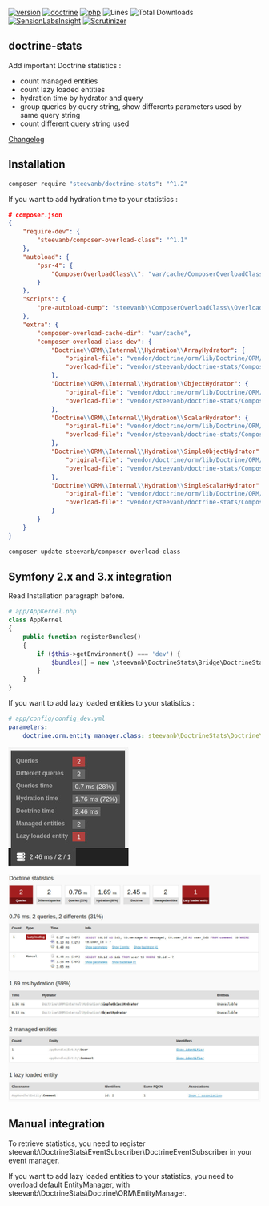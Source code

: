 [![version](https://img.shields.io/badge/version-1.2.0-green.svg)](https://github.com/steevanb/doctrine-stats/tree/1.2.0)
[![doctrine](https://img.shields.io/badge/doctrine/orm-^2.4.8-blue.svg)](http://www.doctrine-project.org)
[![php](https://img.shields.io/badge/php-^5.4.6%20||%20^7.0-blue.svg)](http://www.php.net)
![Lines](https://img.shields.io/badge/code%20lines-2331-green.svg)
![Total Downloads](https://poser.pugx.org/steevanb/doctrine-stats/downloads)
[![SensionLabsInsight](https://img.shields.io/badge/SensionLabsInsight-platinum-brightgreen.svg)](https://insight.sensiolabs.com/projects/884a7b62-bb7a-41dc-8198-6d2bb0694795/analyses/10)
[![Scrutinizer](https://scrutinizer-ci.com/g/steevanb/doctrine-stats/badges/quality-score.png?b=master)](https://scrutinizer-ci.com/g/steevanb/doctrine-stats/)

doctrine-stats
--------------

Add important Doctrine statistics :
* count managed entities
* count lazy loaded entities
* hydration time by hydrator and query
* group queries by query string, show differents parameters used by same query string
* count different query string used

[Changelog](changelog.md)

Installation
------------

```bash
composer require "steevanb/doctrine-stats": "^1.2"
```

If you want to add hydration time to your statistics :

```json
# composer.json
{
    "require-dev": {
        "steevanb/composer-overload-class": "^1.1"
    },
    "autoload": {
        "psr-4": {
            "ComposerOverloadClass\\": "var/cache/ComposerOverloadClass"
        }
    },
    "scripts": {
        "pre-autoload-dump": "steevanb\\ComposerOverloadClass\\OverloadClass::overload"
    },
    "extra": {
        "composer-overload-cache-dir": "var/cache",
        "composer-overload-class-dev": {
            "Doctrine\\ORM\\Internal\\Hydration\\ArrayHydrator": {
                "original-file": "vendor/doctrine/orm/lib/Doctrine/ORM/Internal/Hydration/ArrayHydrator.php",
                "overload-file": "vendor/steevanb/doctrine-stats/ComposerOverloadClass/Doctrine/ORM/Internal/ArrayHydrator.php"
            },
            "Doctrine\\ORM\\Internal\\Hydration\\ObjectHydrator": {
                "original-file": "vendor/doctrine/orm/lib/Doctrine/ORM/Internal/Hydration/ObjectHydrator.php",
                "overload-file": "vendor/steevanb/doctrine-stats/ComposerOverloadClass/Doctrine/ORM/Internal/ObjectHydrator.php"
            },
            "Doctrine\\ORM\\Internal\\Hydration\\ScalarHydrator": {
                "original-file": "vendor/doctrine/orm/lib/Doctrine/ORM/Internal/Hydration/ScalarHydrator.php",
                "overload-file": "vendor/steevanb/doctrine-stats/ComposerOverloadClass/Doctrine/ORM/Internal/ScalarHydrator.php"
            },
            "Doctrine\\ORM\\Internal\\Hydration\\SimpleObjectHydrator": {
                "original-file": "vendor/doctrine/orm/lib/Doctrine/ORM/Internal/Hydration/SimpleObjectHydrator.php",
                "overload-file": "vendor/steevanb/doctrine-stats/ComposerOverloadClass/Doctrine/ORM/Internal/SimpleObjectHydrator.php"
            },
            "Doctrine\\ORM\\Internal\\Hydration\\SingleScalarHydrator": {
                "original-file": "vendor/doctrine/orm/lib/Doctrine/ORM/Internal/Hydration/SingleScalarHydrator.php",
                "overload-file": "vendor/steevanb/doctrine-stats/ComposerOverloadClass/Doctrine/ORM/Internal/SingleScalarHydrator.php"
            }
        }
    }
}
```
```bash
composer update steevanb/composer-overload-class
```

Symfony 2.x and 3.x integration
-------------------------------

Read Installation paragraph before.

```php
# app/AppKernel.php
class AppKernel
{
    public function registerBundles()
    {
        if ($this->getEnvironment() === 'dev') {
            $bundles[] = new \steevanb\DoctrineStats\Bridge\DoctrineStatsBundle\DoctrineStatsBundle();
        }
    }
}
```

If you want to add lazy loaded entities to your statistics :

```yml
# app/config/config_dev.yml
parameters:
    doctrine.orm.entity_manager.class: steevanb\DoctrineStats\Doctrine\ORM\EntityManager
```

![Symfony profiler](symfony_profiler.jpg)

![Symfony profiler panel](symfony_profiler_panel.jpg)

Manual integration 
------------------

To retrieve statistics, you need to register steevanb\DoctrineStats\EventSubscriber\DoctrineEventSubscriber in your event manager.

If you want to add lazy loaded entities to your statistics, you need to overload default EntityManager, with steevanb\DoctrineStats\Doctrine\ORM\EntityManager.
